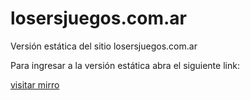 # losersjuegos.com.ar

Versión estática del sitio losersjuegos.com.ar


Para ingresar a la versión estática abra el siguiente link:

[visitar mirro](https://hugoruscitti.github.io/losersjuegos.com.ar/)
